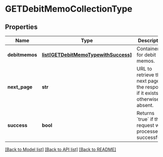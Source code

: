 # GETDebitMemoCollectionType

## Properties
Name | Type | Description | Notes
------------ | ------------- | ------------- | -------------
**debitmemos** | [**list[GETDebitMemoTypewithSuccess]**](GETDebitMemoTypewithSuccess.md) | Container for debit memos.  | [optional] 
**next_page** | **str** | URL to retrieve the next page of the response if it exists; otherwise absent.  | [optional] 
**success** | **bool** | Returns &#x60;true&#x60; if the request was processed successfully. | [optional] 

[[Back to Model list]](../README.md#documentation-for-models) [[Back to API list]](../README.md#documentation-for-api-endpoints) [[Back to README]](../README.md)

